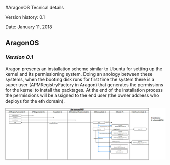 #AragonOS Tecnical details

Version history: 0.1 

Date: January 11, 2018 

## AragonOS 
### *Version 0.1*

Aragon presents an installation scheme  similar to Ubuntu for setting up the kernel and its permissioning system. Doing an anology between these systems,  when the booting disk runs for first time the system there is a super user (APMRegistryFactory in Aragon) that generates the permissions for the kernel to install the packtages. At the end of the installation process the permissions will be assigned to the end user (the owner address who deploys for the eth domain).

!['eth' domain setup](figures/ethDomainv1.jpg)
